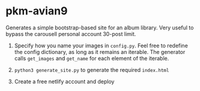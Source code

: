 # pkm-avian9

Generates a simple bootstrap-based site for an album library. Very useful to bypass the carousell personal account 30-post limit.

1. Specify how you name your images in `config.py`. Feel free to redefine the config dictionary, as long as it remains an iterable. The generator calls `get_images` and `get_name` for each element of the iterable.

2. `python3 generate_site.py` to generate the required `index.html`

3. Create a free netlify account and deploy
